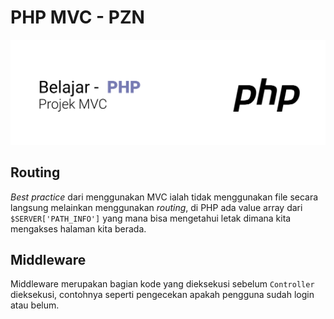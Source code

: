 # PHP MVC - PZN

![mvc php](imgs/mvc.png)

## Routing

*Best practice* dari menggunakan MVC ialah tidak menggunakan file secara langsung melainkan menggunakan *routing*, di PHP ada value array dari `$SERVER['PATH_INFO']` yang mana bisa mengetahui letak dimana kita mengakses halaman kita berada.

## Middleware

Middleware merupakan bagian kode yang dieksekusi sebelum `Controller` dieksekusi, contohnya seperti pengecekan apakah pengguna sudah login atau belum.
